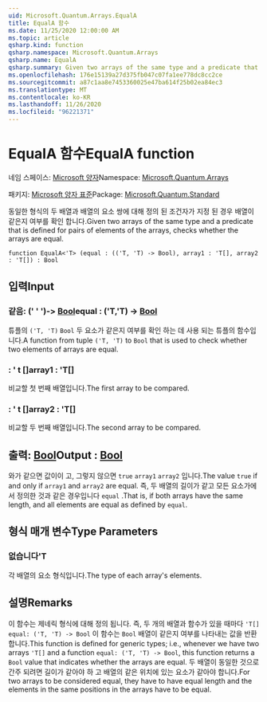```yaml
---
uid: Microsoft.Quantum.Arrays.EqualA
title: EqualA 함수
ms.date: 11/25/2020 12:00:00 AM
ms.topic: article
qsharp.kind: function
qsharp.namespace: Microsoft.Quantum.Arrays
qsharp.name: EqualA
qsharp.summary: Given two arrays of the same type and a predicate that is defined for pairs of elements of the arrays, checks whether the arrays are equal.
ms.openlocfilehash: 176e15139a27d375fb047c07fa1ee778dc8cc2ce
ms.sourcegitcommit: a87c1aa8e7453360025e47ba614f25b02ea84ec3
ms.translationtype: MT
ms.contentlocale: ko-KR
ms.lasthandoff: 11/26/2020
ms.locfileid: "96221371"
---
```

# <a name="equala-function"></a><span data-ttu-id="a64fa-102">EqualA 함수</span><span class="sxs-lookup"><span data-stu-id="a64fa-102">EqualA function</span></span>

<span data-ttu-id="a64fa-103">네임 스페이스: [Microsoft 양자](xref:Microsoft.Quantum.Arrays)</span><span class="sxs-lookup"><span data-stu-id="a64fa-103">Namespace: [Microsoft.Quantum.Arrays](xref:Microsoft.Quantum.Arrays)</span></span>

<span data-ttu-id="a64fa-104">패키지: [Microsoft 양자 표준](https://nuget.org/packages/Microsoft.Quantum.Standard)</span><span class="sxs-lookup"><span data-stu-id="a64fa-104">Package: [Microsoft.Quantum.Standard](https://nuget.org/packages/Microsoft.Quantum.Standard)</span></span>


<span data-ttu-id="a64fa-105">동일한 형식의 두 배열과 배열의 요소 쌍에 대해 정의 된 조건자가 지정 된 경우 배열이 같은지 여부를 확인 합니다.</span><span class="sxs-lookup"><span data-stu-id="a64fa-105">Given two arrays of the same type and a predicate that is defined for pairs of elements of the arrays, checks whether the arrays are equal.</span></span>

```qsharp
function EqualA<'T> (equal : (('T, 'T) -> Bool), array1 : 'T[], array2 : 'T[]) : Bool
```


## <a name="input"></a><span data-ttu-id="a64fa-106">입력</span><span class="sxs-lookup"><span data-stu-id="a64fa-106">Input</span></span>

### <a name="equal--tt---bool"></a><span data-ttu-id="a64fa-107">같음: (' ' ')-> [Bool](xref:microsoft.quantum.lang-ref.bool)</span><span class="sxs-lookup"><span data-stu-id="a64fa-107">equal : ('T,'T) -> [Bool](xref:microsoft.quantum.lang-ref.bool)</span></span>

<span data-ttu-id="a64fa-108">튜플의 `('T, 'T)` `Bool` 두 요소가 같은지 여부를 확인 하는 데 사용 되는 튜플의 함수입니다.</span><span class="sxs-lookup"><span data-stu-id="a64fa-108">A function from tuple `('T, 'T)` to `Bool` that is used to check whether two elements of arrays are equal.</span></span>


### <a name="array1--t"></a><span data-ttu-id="a64fa-109">: ' t []</span><span class="sxs-lookup"><span data-stu-id="a64fa-109">array1 : 'T[]</span></span>

<span data-ttu-id="a64fa-110">비교할 첫 번째 배열입니다.</span><span class="sxs-lookup"><span data-stu-id="a64fa-110">The first array to be compared.</span></span>


### <a name="array2--t"></a><span data-ttu-id="a64fa-111">: ' t []</span><span class="sxs-lookup"><span data-stu-id="a64fa-111">array2 : 'T[]</span></span>

<span data-ttu-id="a64fa-112">비교할 두 번째 배열입니다.</span><span class="sxs-lookup"><span data-stu-id="a64fa-112">The second array to be compared.</span></span>



## <a name="output--bool"></a><span data-ttu-id="a64fa-113">출력: [Bool](xref:microsoft.quantum.lang-ref.bool)</span><span class="sxs-lookup"><span data-stu-id="a64fa-113">Output : [Bool](xref:microsoft.quantum.lang-ref.bool)</span></span>

<span data-ttu-id="a64fa-114">와가 같으면 값이이 고, 그렇지 않으면 `true` `array1` `array2` 입니다.</span><span class="sxs-lookup"><span data-stu-id="a64fa-114">The value `true` if and only if `array1` and `array2` are equal.</span></span>
<span data-ttu-id="a64fa-115">즉, 두 배열의 길이가 같고 모든 요소가에서 정의한 것과 같은 경우입니다 `equal` .</span><span class="sxs-lookup"><span data-stu-id="a64fa-115">That is, if both arrays have the same length, and all elements are equal as defined by `equal`.</span></span>

## <a name="type-parameters"></a><span data-ttu-id="a64fa-116">형식 매개 변수</span><span class="sxs-lookup"><span data-stu-id="a64fa-116">Type Parameters</span></span>

### <a name="t"></a><span data-ttu-id="a64fa-117">없습니다</span><span class="sxs-lookup"><span data-stu-id="a64fa-117">'T</span></span>

<span data-ttu-id="a64fa-118">각 배열의 요소 형식입니다.</span><span class="sxs-lookup"><span data-stu-id="a64fa-118">The type of each array's elements.</span></span>

## <a name="remarks"></a><span data-ttu-id="a64fa-119">설명</span><span class="sxs-lookup"><span data-stu-id="a64fa-119">Remarks</span></span>

<span data-ttu-id="a64fa-120">이 함수는 제네릭 형식에 대해 정의 됩니다. 즉, 두 개의 배열과 함수가 있을 때마다 `'T[]` `equal: ('T, 'T) -> Bool` 이 함수는 `Bool` 배열이 같은지 여부를 나타내는 값을 반환 합니다.</span><span class="sxs-lookup"><span data-stu-id="a64fa-120">This function is defined for generic types; i.e., whenever we have two arrays `'T[]` and a function `equal: ('T, 'T) -> Bool`, this function returns a `Bool` value that indicates whether the arrays are equal.</span></span>
<span data-ttu-id="a64fa-121">두 배열이 동일한 것으로 간주 되려면 길이가 같아야 하 고 배열의 같은 위치에 있는 요소가 같아야 합니다.</span><span class="sxs-lookup"><span data-stu-id="a64fa-121">For two arrays to be considered equal, they have to have equal length and the elements in the same positions in the arrays have to be equal.</span></span>